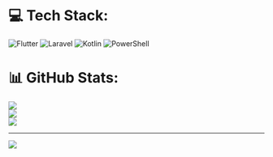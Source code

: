 
# 💻 Tech Stack:
![Flutter](https://img.shields.io/badge/Flutter-%2302569B.svg?style=for-the-badge&logo=Flutter&logoColor=white) ![Laravel](https://img.shields.io/badge/laravel-%23FF2D20.svg?style=for-the-badge&logo=laravel&logoColor=white) ![Kotlin](https://img.shields.io/badge/kotlin-%237F52FF.svg?style=for-the-badge&logo=kotlin&logoColor=white) ![PowerShell](https://img.shields.io/badge/PowerShell-%235391FE.svg?style=for-the-badge&logo=powershell&logoColor=white)
# 📊 GitHub Stats:

![](https://github-readme-stats.vercel.app/api?username=Bawi142&theme=dark&hide_border=false&include_all_commits=false&count_private=false)<br/>
![](https://github-readme-streak-stats.herokuapp.com/?user=Bawi142&theme=dark&hide_border=false)<br/>
![](https://github-readme-stats.vercel.app/api/top-langs/?username=Bawi142&theme=dark&hide_border=false&include_all_commits=false&count_private=false&layout=compact)<br>


---
[![](https://visitcount.itsvg.in/api?id=Bawi142&icon=0&color=0)](https://visitcount.itsvg.in)

<!-- Proudly created with GPRM ( https://gprm.itsvg.in ) -->
